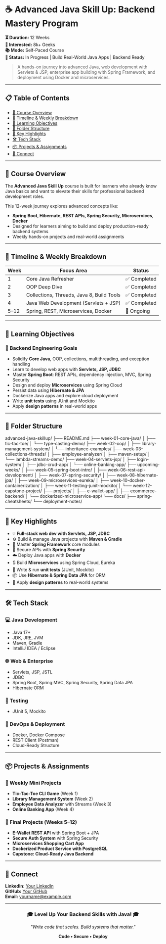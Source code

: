 # ☕ Advanced Java Skill Up: Backend Mastery Program

**⏳ Duration:** 12 Weeks  
**👥 Interested:** 8k+ Geeks  
**📚 Mode:** Self-Paced Course  
**🚀 Status:** In Progress | Build Real-World Java Apps | Backend Ready

> A hands-on journey into advanced Java, web development with Servlets & JSP, enterprise app building with Spring Framework, and deployment using Docker and microservices.

---

## 📋 Table of Contents

- [📘 Course Overview](#-course-overview)
- [📅 Timeline & Weekly Breakdown](#-timeline--weekly-breakdown)
- [🎯 Learning Objectives](#-learning-objectives)
- [📁 Folder Structure](#-folder-structure)
- [🌟 Key Highlights](#-key-highlights)
- [🛠️ Tech Stack](#️-tech-stack)
- [📦 Projects & Assignments](#-projects--assignments)
- [🤝 Connect](#-connect)

---

## 📘 Course Overview

The **Advanced Java Skill Up** course is built for learners who already know Java basics and want to elevate their skills for professional backend development roles.

This 12-week journey explores advanced concepts like:
- **Spring Boot, Hibernate, REST APIs, Spring Security, Microservices, Docker**
- Designed for learners aiming to build and deploy production-ready backend systems
- Weekly hands-on projects and real-world assignments

---

## 📅 Timeline & Weekly Breakdown

| Week | Focus Area                            | Status       |
|------|----------------------------------------|--------------|
| 1    | Core Java Refresher                    | ✅ Completed |
| 2    | OOP Deep Dive                          | ✅ Completed |
| 3    | Collections, Threads, Java 8, Build Tools | ✅ Completed |
| 4    | Java Web Development (Servlets + JSP)  | ✅ Completed |
| 5–12 | Spring, REST, Microservices, Docker    | 🔄 Ongoing   |

---

## 🎯 Learning Objectives

### 💼 Backend Engineering Goals

- Solidify **Core Java**, OOP, collections, multithreading, and exception handling
- Learn to develop web apps with **Servlets, JSP, JDBC**
- Master **Spring Boot**: REST APIs, dependency injection, MVC, Spring Security
- Design and deploy **Microservices** using Spring Cloud
- Persist data using **Hibernate & JPA**
- Dockerize Java apps and explore cloud deployment
- Write **unit tests** using JUnit and Mockito
- Apply **design patterns** in real-world apps

---

## 📁 Folder Structure

advanced-java-skillup/
├── README.md
├── week-01-core-java/
│ ├── tic-tac-toe/
│ └── type-casting-demo/
├── week-02-oop/
│ ├── library-management-system/
│ └── inheritance-examples/
├── week-03-collections-threads/
│ ├── employee-analyzer/
│ ├── maven-setup/
│ └── lambda-streams-demo/
├── week-04-servlets-jsp/
│ ├── login-system/
│ ├── jdbc-crud-app/
│ └── online-banking-app/
├── upcoming-weeks/
│ ├── week-05-spring-boot-intro/
│ ├── week-06-rest-api-development/
│ ├── week-07-spring-security/
│ ├── week-08-hibernate-jpa/
│ ├── week-09-microservices-eureka/
│ ├── week-10-docker-containerization/
│ ├── week-11-testing-junit-mockito/
│ └── week-12-capstone-project/
├── projects/
│ ├── e-wallet-app/
│ ├── ecommerce-backend/
│ └── dockerized-microservice-app/
└── docs/
├── spring-cheatsheets/
└── deployment-notes/



---

## 🌟 Key Highlights

- 💡 **Full-stack web dev with Servlets, JSP, JDBC**
- ⚙️ Build & manage Java projects with **Maven & Gradle**
- 🧩 Master **Spring Framework** core modules
- 🔐 Secure APIs with **Spring Security**
- ☁️ Deploy Java apps with **Docker**
- 🔃 Build **Microservices** using Spring Cloud, Eureka
- 🧪 Write & run **unit tests** (JUnit, Mockito)
- 📦 Use **Hibernate & Spring Data JPA** for ORM
- 🧱 Apply **design patterns** to real-world systems

---

## 🛠️ Tech Stack

### 💻 Java Development
- Java 17+
- JDK, JRE, JVM
- Maven, Gradle
- IntelliJ IDEA / Eclipse

### 🌐 Web & Enterprise
- Servlets, JSP, JSTL
- JDBC
- Spring Boot, Spring MVC, Spring Security, Spring Data JPA
- Hibernate ORM

### 🧪 Testing
- JUnit 5, Mockito

### 🐳 DevOps & Deployment
- Docker, Docker Compose
- REST Client (Postman)
- Cloud-Ready Structure

---

## 📦 Projects & Assignments

### 📝 Weekly Mini Projects
- **Tic-Tac-Toe CLI Game** (Week 1)
- **Library Management System** (Week 2)
- **Employee Data Analyzer** with Streams (Week 3)
- **Online Banking App** (Week 4)

### 🚀 Final Projects (Weeks 5–12)
- **E-Wallet REST API** with Spring Boot + JPA
- **Secure Auth System** with Spring Security
- **Microservices Shopping Cart App**
- **Dockerized Product Service with PostgreSQL**
- **Capstone: Cloud-Ready Java Backend**

---

## 🤝 Connect

**LinkedIn:** [Your LinkedIn](https://linkedin.com/in/your-profile)  
**GitHub:** [Your GitHub](https://github.com/your-username)  
**Email:** [yourname@example.com](mailto:yourname@example.com)  

---

<div align="center">
  <h3>🎓 Level Up Your Backend Skills with Java! 🎓</h3>
  <p><em>"Write code that scales. Build systems that matter."</em></p>
  <p><strong>Code • Secure • Deploy</strong></p>
</div>
